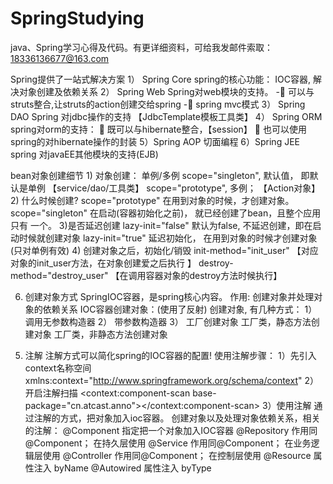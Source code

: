 # SpringStudying
java、Spring学习心得及代码。有更详细资料，可给我发邮件索取：18336136677@163.com

Spring提供了一站式解决方案
	1） Spring Core  spring的核心功能： IOC容器, 解决对象创建及依赖关系
	2） Spring Web  Spring对web模块的支持。
						- 可以与struts整合,让struts的action创建交给spring
					    - spring mvc模式
	3） Spring DAO  Spring 对jdbc操作的支持  【JdbcTemplate模板工具类】
	4） Spring ORM  spring对orm的支持： 
						 既可以与hibernate整合，【session】
						 也可以使用spring的对hibernate操作的封装
	5）Spring AOP  切面编程
	6）Spring JEE   spring 对javaEE其他模块的支持(EJB)


bean对象创建细节
	 1) 对象创建： 单例/多例
	 scope="singleton", 默认值， 即默认是单例	【service/dao/工具类】
	 scope="prototype", 多例； 				【Action对象】
	 2) 什么时候创建?
	 scope="prototype"  在用到对象的时候，才创建对象。
	 scope="singleton"  在启动(容器初始化之前)， 就已经创建了bean，且整个应用只有						  一个。
	 3)是否延迟创建
	 lazy-init="false"  默认为false,  不延迟创建，即在启动时候就创建对象
	 lazy-init="true"   延迟初始化， 在用到对象的时候才创建对象(只对单例有效)
	 4) 创建对象之后，初始化/销毁
	 init-method="init_user"       【对应对象的init_user方法，在对象创建爱之后执行 】
	 destroy-method="destroy_user"  【在调用容器对象的destroy方法时候执行】



6.	创建对象方式
		SpringIOC容器，是spring核心内容。
		作用: 创建对象并处理对象的依赖关系
		IOC容器创建对象：(使用了反射)
	创建对象, 有几种方式：
	1） 调用无参数构造器
	2） 带参数构造器
	3） 工厂创建对象
			工厂类，静态方法创建对象
			工厂类，非静态方法创建对象


5)	注解
		注解方式可以简化spring的IOC容器的配置!
		使用注解步骤：
		1）先引入context名称空间
		xmlns:context="http://www.springframework.org/schema/context"
		2）开启注解扫描
	<context:component-scan base-package="cn.atcast.anno"></context:component-scan>
	3）使用注解
		通过注解的方式，把对象加入ioc容器。
	    创建对象以及处理对象依赖关系，相关的注解：
		@Component   指定把一个对象加入IOC容器
@Repository   作用同@Component； 在持久层使用
@Service      作用同@Component； 在业务逻辑层使用
@Controller    作用同@Component； 在控制层使用 
@Resource     属性注入 byName
@Autowired    属性注入 byType
